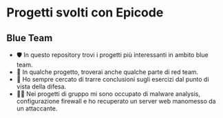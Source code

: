 Progetti svolti con Epicode
================================================================================================================================

Blue Team
---------------------------------------------

* 🛡️ In questo repository trovi i progetti più interessanti in ambito blue team.
* 🐉 In qualche progetto, troverai anche qualche parte di red team.
* 📒 Ho sempre cercato di trarre conclusioni sugli esercizi dal punto di vista della difesa.
* 👨‍💻 Nei progetti di gruppo mi sono occupato di malware analysis, configurazione firewall e ho recuperato un server web manomesso da un attaccante.
